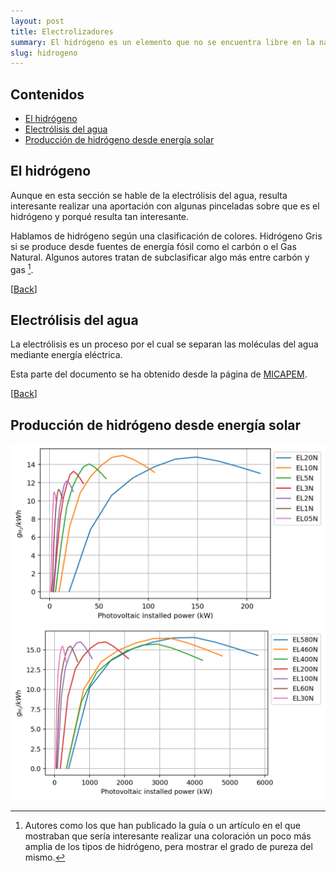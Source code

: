 ```yaml
---
layout: post
title: Electrolizadores
summary: El hidrógeno es un elemento que no se encuentra libre en la naturaleza, por lo que debe ser producido. Por ello se considera como un vector o portador energético. Los electrolizadores utilizan la energía eléctrica para romper la molécula de agua y separarla en hidrógeno y oxígeno.
slug: hidrogeno
---
```



## <div id='contenidos'>Contenidos</div>

+ [El hidrógeno](#id_hidrogeno)
+ [Electrólisis del agua](#id_electrolisis)
+ [Producción de hidrógeno desde energía solar](#id_produccion)


## <div id='id_hidrogeno'>El hidrógeno</div>

Aunque en esta sección se hable de la electrólisis del agua, resulta interesante realizar una aportación con algunas pinceladas sobre que es el hidrógeno y porqué resulta tan interesante.

Hablamos de hidrógeno según una clasificación de colores. Hidrógeno Gris si se produce desde fuentes de energía fósil como el carbón o el Gas Natural. Algunos autores tratan de subclasificar algo más entre carbón y gas [^1].


[[Back](#contenidos)]
## <div id='id_electrolisis'>Electrólisis del agua</div>

La electrólisis es un proceso por el cual se separan las moléculas del agua mediante energía eléctrica.  

Esta parte del documento se ha obtenido desde la página de <a href="/projects/micapem" target="_blank">MICAPEM</a>.

[[Back](#contenidos)]
## <div id='id_produccion'>Producción de hidrógeno desde energía solar</div>



<img src='https://raw.githubusercontent.com/jordirenau/jordirenau.github.io/main/docs/_posts/2021-02-15-electrolizador_images/ratio_to_energy_upto_EL20N.png' alt='Producción de hidrógeno de baja potencia' />



<img src='https://raw.githubusercontent.com/jordirenau/jordirenau.github.io/main/docs/_posts/2021-02-15-electrolizador_images/ratio_to_energy_upto_EL580N.png' alt='Producción de hidrógeno de alta potencia' />





[^1]: Autores como los que han publicado la guía o un artículo en el que mostraban que sería interesante realizar una coloración un poco más amplia de los tipos de hidrógeno, pera mostrar el grado de pureza del mismo.
